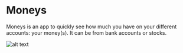 # Moneys

Moneys is an app to quickly see how much you have on your different accounts: your money(s).
It can be from bank accounts or stocks.

![alt text](https://i.imgur.com/G8dRW2X.png "Moneys screenshot")
